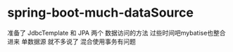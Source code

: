 # spring-boot-much-dataSource

准备了 JdbcTemplate  和 JPA 两个 数据访问的方法   过些时间吧mybatise也整合进来  单数据源 就不多说了 混合使用事务有问题  
